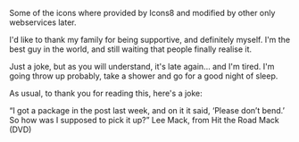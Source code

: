 Some of the icons where provided by Icons8
and modified by other only webservices later.


I'd like to thank my family for being supportive, and definitely myself.
I'm the best guy in the world, and still waiting that people finally realise it.

Just a joke, but as you will understand, it's late again... and I'm tired. 
I'm going throw up probably, take a shower and go for a good night of sleep.


As usual, to thank you for reading this, here's a joke:


 “I got a package in the post last week, and on it it said, ‘Please don’t bend.’
 So how was I supposed to pick it up?”
Lee Mack, from Hit the Road Mack (DVD)

